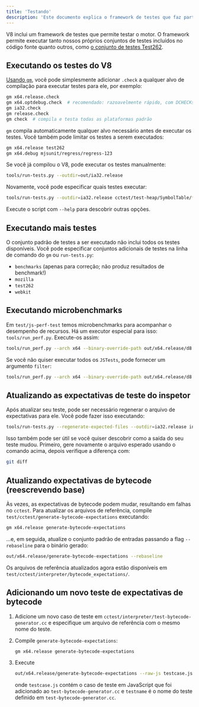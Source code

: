 ```yaml
---
title: 'Testando'
description: 'Este documento explica o framework de testes que faz parte do repositório V8.'
---
```

V8 inclui um framework de testes que permite testar o motor. O framework permite executar tanto nossos próprios conjuntos de testes incluídos no código fonte quanto outros, como [o conjunto de testes Test262](https://github.com/tc39/test262).

## Executando os testes do V8

[Usando `gm`](/docs/build-gn#gm), você pode simplesmente adicionar `.check` a qualquer alvo de compilação para executar testes para ele, por exemplo:

```bash
gm x64.release.check
gm x64.optdebug.check  # recomendado: razoavelmente rápido, com DCHECKs.
gm ia32.check
gm release.check
gm check  # compila e testa todas as plataformas padrão
```

`gm` compila automaticamente qualquer alvo necessário antes de executar os testes. Você também pode limitar os testes a serem executados:

```bash
gm x64.release test262
gm x64.debug mjsunit/regress/regress-123
```

Se você já compilou o V8, pode executar os testes manualmente:

```bash
tools/run-tests.py --outdir=out/ia32.release
```

Novamente, você pode especificar quais testes executar:

```bash
tools/run-tests.py --outdir=ia32.release cctest/test-heap/SymbolTable/* mjsunit/delete-in-eval
```

Execute o script com `--help` para descobrir outras opções.

## Executando mais testes

O conjunto padrão de testes a ser executado não inclui todos os testes disponíveis. Você pode especificar conjuntos adicionais de testes na linha de comando do `gm` ou `run-tests.py`:

- `benchmarks` (apenas para correção; não produz resultados de benchmark!)
- `mozilla`
- `test262`
- `webkit`

## Executando microbenchmarks

Em `test/js-perf-test` temos microbenchmarks para acompanhar o desempenho de recursos. Há um executor especial para isso: `tools/run_perf.py`. Execute-os assim:

```bash
tools/run_perf.py --arch x64 --binary-override-path out/x64.release/d8 test/js-perf-test/JSTests.json
```

Se você não quiser executar todos os `JSTests`, pode fornecer um argumento `filter`:

```bash
tools/run_perf.py --arch x64 --binary-override-path out/x64.release/d8 --filter JSTests/TypedArrays test/js-perf-test/JSTests.json
```

## Atualizando as expectativas de teste do inspetor

Após atualizar seu teste, pode ser necessário regenerar o arquivo de expectativas para ele. Você pode fazer isso executando:

```bash
tools/run-tests.py --regenerate-expected-files --outdir=ia32.release inspector/debugger/set-instrumentation-breakpoint
```

Isso também pode ser útil se você quiser descobrir como a saída do seu teste mudou. Primeiro, gere novamente o arquivo esperado usando o comando acima, depois verifique a diferença com:

```bash
git diff
```

## Atualizando expectativas de bytecode (reescrevendo base)

Às vezes, as expectativas de bytecode podem mudar, resultando em falhas no `cctest`. Para atualizar os arquivos de referência, compile `test/cctest/generate-bytecode-expectations` executando:

```bash
gm x64.release generate-bytecode-expectations
```

…e, em seguida, atualize o conjunto padrão de entradas passando a flag `--rebaseline` para o binário gerado:

```bash
out/x64.release/generate-bytecode-expectations --rebaseline
```

Os arquivos de referência atualizados agora estão disponíveis em `test/cctest/interpreter/bytecode_expectations/`.

## Adicionando um novo teste de expectativas de bytecode

1. Adicione um novo caso de teste em `cctest/interpreter/test-bytecode-generator.cc` e especifique um arquivo de referência com o mesmo nome do teste.

1. Compile `generate-bytecode-expectations`:

    ```bash
    gm x64.release generate-bytecode-expectations
    ```

1. Execute

    ```bash
    out/x64.release/generate-bytecode-expectations --raw-js testcase.js --output=test/cctest/interpreter/bytecode-expectations/testname.golden
    ```

    onde `testcase.js` contém o caso de teste em JavaScript que foi adicionado ao `test-bytecode-generator.cc` e `testname` é o nome do teste definido em `test-bytecode-generator.cc`.
